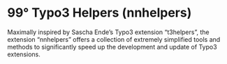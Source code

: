 # 99° Typo3 Helpers (nnhelpers)

Maximally inspired by Sascha Ende’s Typo3 extension “t3helpers”, the extension “nnhelpers” offers a collection of extremely simplified tools and methods to significantly speed up the development and update of Typo3 extensions.